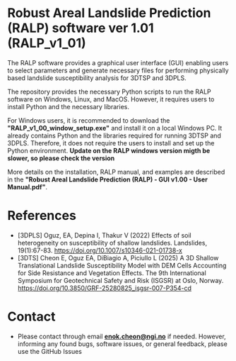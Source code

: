 # Robust Areal Landslide Prediction (RALP) software ver 1.01 (RALP_v1_01)

The RALP software provides a graphical user interface (GUI) enabling users to select parameters and generate necessary files 
for performing physically based landslide susceptibility analysis for 3DTSP and 3DPLS.

The repository provides the necessary Python scripts to run the RALP software on Windows, Linux, and MacOS. 
However, it requires users to install Python and the necessary libraries.

For Windows users, it is recommended to download the **"RALP_v1_00_window_setup.exe"** and install it on a local Windows PC. 
It already contains Python and the libraries required for running 3DTSP and 3DPLS. 
Therefore, it does not require the users to install and set up the Python environment.
**Update on the RALP windows version migth be slower, so please check the version**

More details on the installation, RALP manual, and examples are described in the **"Robust Areal Landslide Prediction (RALP) - GUI v1.00 - User Manual.pdf"**.

# References
- [3DPLS]	Oguz, EA, Depina I, Thakur V (2022) Effects of soil heterogeneity on susceptibility of shallow landslides. Landslides, 19(1):67-83. https://doi.org/10.1007/s10346-021-01738-x
- [3DTS] Cheon E, Oguz EA, DiBiagio A, Piciullo L (2025) A 3D Shallow Translational Landslide Susceptibility Model with DEM Cells Accounting for Side Resistance and Vegetation Effects. The 9th International Symposium for Geotechnical Safety and Risk (ISGSR) at Oslo, Norway. https://doi.org/10.3850/GRF-25280825_isgsr-007-P354-cd

# Contact
- Please contact through email **enok.cheon@ngi.no** if needed. However, informing any found bugs, software issues, or general feedback, please use the GitHub Issues
